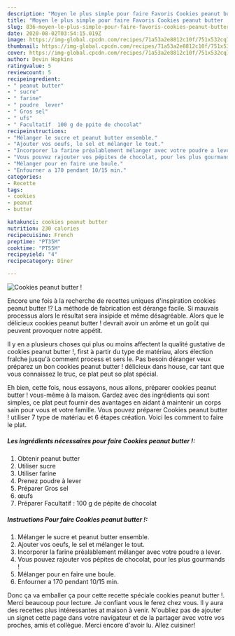 ```yaml
---
description: "Moyen le plus simple pour faire Favoris Cookies peanut butter !"
title: "Moyen le plus simple pour faire Favoris Cookies peanut butter !"
slug: 836-moyen-le-plus-simple-pour-faire-favoris-cookies-peanut-butter
date: 2020-08-02T03:54:15.019Z
image: https://img-global.cpcdn.com/recipes/71a53a2e8812c10f/751x532cq70/cookies-peanut-butter-photo-principale-de-la-recette.jpg
thumbnail: https://img-global.cpcdn.com/recipes/71a53a2e8812c10f/751x532cq70/cookies-peanut-butter-photo-principale-de-la-recette.jpg
cover: https://img-global.cpcdn.com/recipes/71a53a2e8812c10f/751x532cq70/cookies-peanut-butter-photo-principale-de-la-recette.jpg
author: Devin Hopkins
ratingvalue: 5
reviewcount: 5
recipeingredient:
- " peanut butter"
- " sucre"
- " farine"
- " poudre  lever"
- " Gros sel"
- " ufs"
- " Facultatif  100 g de ppite de chocolat"
recipeinstructions:
- "Mélanger le sucre et peanut butter ensemble."
- "Ajouter vos oeufs, le sel et mélanger le tout."
- "Incorporer la farine préalablement mélanger avec votre poudre a lever."
- "Vous pouvez rajouter vos pépites de chocolat, pour les plus gourmands !"
- "Mélanger pour en faire une boule."
- "Enfourner a 170 pendant 10/15 min."
categories:
- Recette
tags:
- cookies
- peanut
- butter

katakunci: cookies peanut butter 
nutrition: 230 calories
recipecuisine: French
preptime: "PT35M"
cooktime: "PT55M"
recipeyield: "4"
recipecategory: Dîner

---
```



![Cookies peanut butter !](https://img-global.cpcdn.com/recipes/71a53a2e8812c10f/751x532cq70/cookies-peanut-butter-photo-principale-de-la-recette.jpg)

Encore une fois à la recherche de recettes uniques d'inspiration cookies peanut butter !? La méthode de fabrication est dérange facile. Si mauvais processus alors le résultat sera insipide et même désagréable. Alors que le délicieux cookies peanut butter ! devrait avoir un arôme et un goût qui peuvent provoquer notre appétit.



Il y en a plusieurs choses qui plus ou moins affectent la qualité gustative de cookies peanut butter !, first à partir du type de matériau, alors élection fraîche jusqu'à comment process et sers le. Pas besoin déranger veux préparez un bon cookies peanut butter ! délicieux dans house, car tant que vous connaissez le truc, ce plat peut so plat spécial.


Eh bien, cette fois, nous essayons, nous allons, préparer cookies peanut butter ! vous-même à la maison. Gardez avec des ingrédients qui sont simples, ce plat peut fournir des avantages en aidant à maintenir un corps sain pour vous et votre famille. Vous pouvez préparer Cookies peanut butter ! utiliser 7 type de matériau et 6 étapes création. Voici les comment to faire le plat.

<!--inarticleads1-->

##### Les ingrédients nécessaires pour faire Cookies peanut butter !:

1. Obtenir  peanut butter
1. Utiliser  sucre
1. Utiliser  farine
1. Prenez  poudre à lever
1. Préparer  Gros sel
1.   œufs
1. Préparer  Facultatif : 100 g de pépite de chocolat




<!--inarticleads2-->

##### Instructions Pour faire Cookies peanut butter !:

1. Mélanger le sucre et peanut butter ensemble.
1. Ajouter vos oeufs, le sel et mélanger le tout.
1. Incorporer la farine préalablement mélanger avec votre poudre a lever.
1. Vous pouvez rajouter vos pépites de chocolat, pour les plus gourmands !
1. Mélanger pour en faire une boule.
1. Enfourner a 170 pendant 10/15 min.





Donc ça va emballer ça pour cette recette spéciale cookies peanut butter !. Merci beaucoup pour lecture. Je confiant vous le ferez chez vous. Il y aura des recettes plus  intéressantes at maison à venir. N'oubliez pas de ajouter un signet cette page dans votre navigateur et de la partager avec votre vos proches, amis et collègue. Merci encore d'avoir lu. Allez cuisiner!
